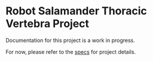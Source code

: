 # Robot Salamander Thoracic Vertebra Project
Documentation for this project is a work in progress.

For now, please refer to the [specs](specs.yaml) for project details.
